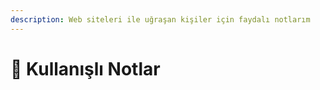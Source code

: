 ```yaml
---
description: Web siteleri ile uğraşan kişiler için faydalı notlarım
---
```


# 📗 Kullanışlı Notlar

